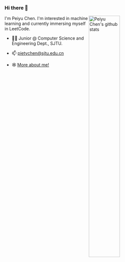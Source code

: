 ### Hi there 👋

<!--
**PeiyuChen1005/PeiyuChen1005** is a ✨ _special_ ✨ repository because its `README.md` (this file) appears on your GitHub profile.

Here are some ideas to get you started:

- 🔭 I’m currently working on ...
- 🌱 I’m currently learning ...
- 👯 I’m looking to collaborate on ...
- 🤔 I’m looking for help with ...
- 💬 Ask me about ...
- 📫 How to reach me: ...
- 😄 Pronouns: ...
- ⚡ Fun fact: ...
-->
<img align="right" alt="Peiyu Chen's github stats" width="45%" src="https://github-readme-stats.vercel.app/api?username=PeiyuChen1005&show_icons=true">
I'm Peiyu Chen. I'm interested in machine learning and currently immersing myself in LeetCode.

- :man_student: Junior @ Computer Science and Engineering Dept., SJTU.

- 📫 pietychen@sjtu.edu.cn

- :spider_web: [More about me!](https://peiyuchen.xyz/)
